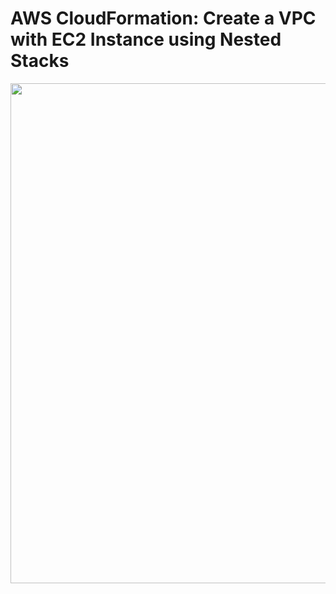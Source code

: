 # AWS CloudFormation: Create a VPC with EC2 Instance using Nested Stacks

<img src="https://github.com/sreedevi-langoju/12weekawsworkshopchallenge-/assets/135724041/7fc97788-e6b7-40be-88fb-38d85661446c" width=900 height=800>



